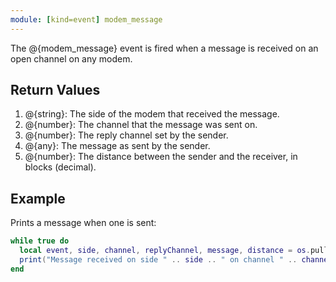 ```yaml
---
module: [kind=event] modem_message
---
```


The @{modem_message} event is fired when a message is received on an open channel on any modem.

## Return Values
1. @{string}: The side of the modem that received the message.
2. @{number}: The channel that the message was sent on.
3. @{number}: The reply channel set by the sender.
4. @{any}: The message as sent by the sender.
5. @{number}: The distance between the sender and the receiver, in blocks (decimal).

## Example
Prints a message when one is sent:
```lua
while true do
  local event, side, channel, replyChannel, message, distance = os.pullEvent("modem_message")
  print("Message received on side " .. side .. " on channel " .. channel .. " (reply to " .. replyChannel .. ") from " .. distance .. " blocks away with message " .. tostring(message))
end
```
